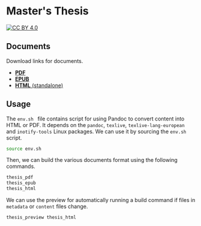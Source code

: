 # Master's Thesis
[![CC BY 4.0][cc-by-shield]][cc-by]

[cc-by]: http://creativecommons.org/licenses/by/4.0/
[cc-by-shield]: https://img.shields.io/badge/License-CC%20BY%204.0-lightgrey.svg


## Documents
Download links for documents.

- [**PDF**](https://github.com/jaantollander/masters-thesis/blob/build/index.pdf)
- [**EPUB**](https://github.com/jaantollander/masters-thesis/blob/build/index.epub)
- [**HTML** (standalone)](https://github.com/jaantollander/masters-thesis/blob/build/index.html)


## Usage
The `env.sh ` file contains script for using Pandoc to convert content into HTML or PDF. It depends on the `pandoc`, `texlive`, `texlive-lang-european` and `inotify-tools` Linux packages. We can use it by sourcing the `env.sh` script.

```bash
source env.sh
```

Then, we can build the various documents format using the following commands.

```bash
thesis_pdf
thesis_epub
thesis_html
```

We can use the preview for automatically running a build command if files in `metadata` or `content` files change.

```bash
thesis_preview thesis_html
```
